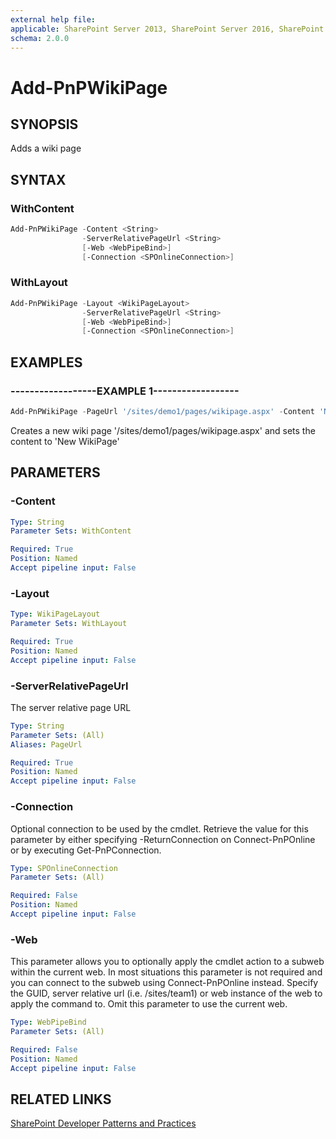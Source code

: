 ```yaml
---
external help file:
applicable: SharePoint Server 2013, SharePoint Server 2016, SharePoint Online
schema: 2.0.0
---
```

# Add-PnPWikiPage

## SYNOPSIS
Adds a wiki page

## SYNTAX 

### WithContent
```powershell
Add-PnPWikiPage -Content <String>
                -ServerRelativePageUrl <String>
                [-Web <WebPipeBind>]
                [-Connection <SPOnlineConnection>]
```

### WithLayout
```powershell
Add-PnPWikiPage -Layout <WikiPageLayout>
                -ServerRelativePageUrl <String>
                [-Web <WebPipeBind>]
                [-Connection <SPOnlineConnection>]
```

## EXAMPLES

### ------------------EXAMPLE 1------------------
```powershell
Add-PnPWikiPage -PageUrl '/sites/demo1/pages/wikipage.aspx' -Content 'New WikiPage'
```

Creates a new wiki page '/sites/demo1/pages/wikipage.aspx' and sets the content to 'New WikiPage'

## PARAMETERS

### -Content


```yaml
Type: String
Parameter Sets: WithContent

Required: True
Position: Named
Accept pipeline input: False
```

### -Layout


```yaml
Type: WikiPageLayout
Parameter Sets: WithLayout

Required: True
Position: Named
Accept pipeline input: False
```

### -ServerRelativePageUrl
The server relative page URL

```yaml
Type: String
Parameter Sets: (All)
Aliases: PageUrl

Required: True
Position: Named
Accept pipeline input: False
```

### -Connection
Optional connection to be used by the cmdlet. Retrieve the value for this parameter by either specifying -ReturnConnection on Connect-PnPOnline or by executing Get-PnPConnection.

```yaml
Type: SPOnlineConnection
Parameter Sets: (All)

Required: False
Position: Named
Accept pipeline input: False
```

### -Web
This parameter allows you to optionally apply the cmdlet action to a subweb within the current web. In most situations this parameter is not required and you can connect to the subweb using Connect-PnPOnline instead. Specify the GUID, server relative url (i.e. /sites/team1) or web instance of the web to apply the command to. Omit this parameter to use the current web.

```yaml
Type: WebPipeBind
Parameter Sets: (All)

Required: False
Position: Named
Accept pipeline input: False
```

## RELATED LINKS

[SharePoint Developer Patterns and Practices](http://aka.ms/sppnp)